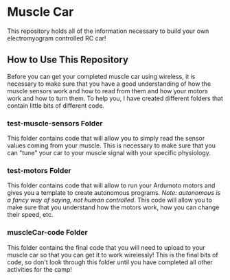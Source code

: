 # Muscle Car
This repository holds all of the information necessary to build your own electromyogram controlled RC car!

## How to Use This Repository
Before you can get your completed muscle car using wireless, it is necessary to make sure that you have a good understanding of how the muscle sensors work and how to read from them and how your motors work and how to turn them. To help you, I have created different folders that contain little bits of different code.

### test-muscle-sensors Folder
This folder contains code that will allow you to simply read the sensor values coming from your muscle. This is necessary to make sure that you can "tune" your car to your muscle signal with your specific physiology.

### test-motors Folder
This folder contains code that will allow to run your Ardumoto motors and gives you a template to create autonomous programs. *Note: autonomous is a fancy way of saying, not human controlled*. This code will allow you to make sure that you understand how the motors work, how you can change their speed, etc.

### muscleCar-code Folder
This folder contains the final code that you will need to upload to your muscle car so that you can get it to work wirelessly! This is the final bits of code, so don't look through this folder until you have completed all other activities for the camp!
